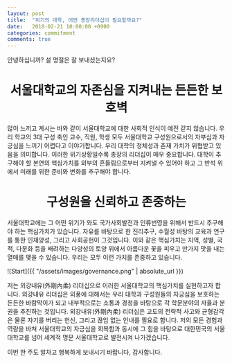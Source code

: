 ```yaml
---
layout: post
title:  "위기의 대학, 어떤 총장리더십이 필요할까요?"
date:   2018-02-21 10:00:00 +0900
categories: commitment
comments: true
---
```


안녕하십니까? 설 명절은 잘 보내셨는지요?  

# <center>서울대학교의 자존심을 지켜내는 든든한 보호벽</center>

많이 느끼고 계시는 바와 같이 서울대학교에 대한 사회적 인식이 예전 같지 않습니다. 우리 학교의 3대 구성 축인 교수, 직원, 학생 모두 서울대학교 구성원으로서의 자부심과 자긍심을 느끼기 어렵다고 이야기합니다. 우리 대학의 정체성과 존재 가치가 위협받고 있음을 의미합니다. 이러한 위기상황일수록 총장의 리더십이 매우 중요합니다. 대학이 추구해야 할 본연의 핵심가치를 외부의 흔들림으로부터 지켜낼 수 있어야 하고 그 반석 위에서 미래를 위한 준비와 변화를 추구해야 합니다.

# <center>구성원을 신뢰하고 존중하는</center>

서울대학교에는 그 어떤 위기가 와도 국가사회발전과 인류번영을 위해서 반드시 추구해야 하는 핵심가치가 있습니다. 자유를 바탕으로 한 진리추구, 수월성 바탕의 교육과 연구를 통한 인재양성, 그리고 사회공헌이 그것입니다. 이와 같은 핵심가치는 지역, 성별, 국적, 다문화 등을 배려하는 다양성의 토양 위에서 아름다운 꽃을 피우고 만가지 맛을 내는 열매를 맺을 수 있습니다. 우리는 모두 이런 가치를 존중하고 있습니다.

![Start]({{ "/assets/images/governance.png" | absolute_url }})
<br>

저는 외강내유(外剛內柔) 리더십으로 이러한 서울대학교의 핵심가치를 실현하고자 합니다. 외강내유 리더십은 외풍에 대해서는 우리 대학과 구성원들의 자긍심을 보호하는 든든한 바람막이가 되고 내부적으로는 소통과 경청을 바탕으로 각 학문분야의 자율과 분권을 추진하는 것입니다. 외강내유(外剛內柔) 리더십은 고도의 전략적 사고와 균형감각은 물론 자기를 버리는 헌신, 그리고 끊임 없는 인내를 필요로 합니다. 저의 모든 경험과 역량을 바쳐 서울대학교의 자긍심을 회복함과 동시에 그 힘을 바탕으로 대한민국의 서울대학교를 넘어 세계적 명문 서울대학교로 발전시켜 나가겠습니다.

이번 한 주도 알차고 행복하게 보내시기 바랍니다, 감사합니다.
